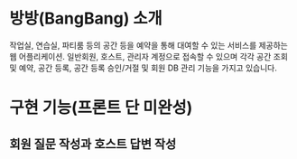 # 방방(BangBang) 소개
작업실, 연습실, 파티룸 등의 공간 등을 예약을 통해 대여할 수 있는 서비스를 제공하는 웹 어플리케이션. 일반회원, 호스트, 관리자 계정으로 접속할 수 있으며 각각 공간 조회 및 예약, 공간 등록, 공간 등록 승인/거절 및 회원 DB 관리 기능을 가지고 있습니다.
# 구현 기능(프론트 단 미완성)
## 회원 질문 작성과 호스트 답변 작성

